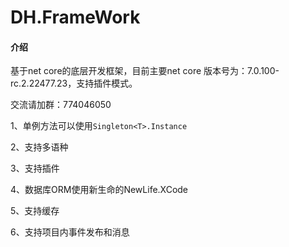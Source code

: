 # DH.FrameWork

#### 介绍
基于net core的底层开发框架，目前主要net core 版本号为：7.0.100-rc.2.22477.23，支持插件模式。

交流请加群：774046050


1、单例方法可以使用`Singleton<T>.Instance`

2、支持多语种

3、支持插件

4、数据库ORM使用新生命的NewLife.XCode

5、支持缓存

6、支持项目内事件发布和消息
